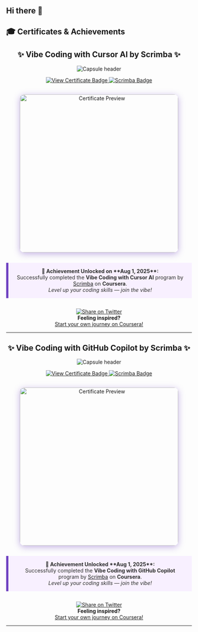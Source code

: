 ## Hi there 👋

<!--
**webKing021/webKing021** is a ✨ _special_ ✨ repository because its `README.md` (this file) appears on your GitHub profile.

Here are some ideas to get you started:

- 🔭 I’m currently working on ...
- 🌱 I’m currently learning ...
- 👯 I’m looking to collaborate on ...
- 🤔 I’m looking for help with ...
- 💬 Ask me about ...
- 📫 How to reach me: ...
- 😄 Pronouns: ...
- ⚡ Fun fact: ...
-->

## 🎓 Certificates & Achievements

<div align="center">

<!-- Sparkling Title & Animated Divider -->
<h2>✨ Vibe Coding with Cursor AI by Scrimba ✨</h2>

<img src="https://capsule-render.vercel.app/api?type=waving&color=6f42c1&height=70&section=header&text=Certified%20by%20Coursera&fontSize=28&animation=twinkling" alt="Capsule header"/>

<!-- Modern Badge Row with Interactive CTA -->
<p>
  <a href="https://coursera.org/share/914692a5df14ae01560225521ade56f1" target="_blank" rel="noopener noreferrer">
    <img src="https://img.shields.io/badge/View%20Official%20Certificate-6f42c1?style=for-the-badge&logo=Coursera&logoColor=white&labelColor=2d2d2d" alt="View Certificate Badge"/>
  </a>
  <a href="https://www.coursera.org/learn/vibe-coding-with-cursor-ai" target="_blank" rel="noopener noreferrer">
    <img src="https://img.shields.io/badge/Powered%20by-Scrimba-ff5fa2?style=for-the-badge&logo=Scrimba&logoColor=white" alt="Scrimba Badge"/>
  </a>
</p>

<!-- Certificate Preview with Shadow -->
<a href="https://coursera.org/share/914692a5df14ae01560225521ade56f1" target="_blank" rel="noopener noreferrer">
  <img src="https://s3.amazonaws.com/coursera_assets/meta_images/generated/CERTIFICATE_LANDING_PAGE/CERTIFICATE_LANDING_PAGE~HVODVNW3R08X/CERTIFICATE_LANDING_PAGE~HVODVNW3R08X.jpeg" alt="Certificate Preview" width="430" style="box-shadow: 0 4px 18px 0 rgba(111,66,193,0.4); border-radius: 12px; margin-top: 16px;"/>
</a>

<!-- Highlighted Achievement Block -->
<blockquote align="center" style="background:#f8f0ff; border-left: 6px solid #6f42c1; padding: 1em 1.5em; margin: 2em 0; color: #2d2d2d;">
  <strong>🚀 Achievement Unlocked on **Aug 1, 2025**:</strong>  
  <br>
  Successfully completed the <b>Vibe Coding with Cursor AI</b> program by <a href="https://www.coursera.org/learn/vibe-coding-with-cursor-ai" target="_blank" rel="noopener noreferrer">Scrimba</a> on <b>Coursera</b>.
  <br>
  <em>Level up your coding skills — join the vibe!</em>
</blockquote>

<!-- Social Proof and Encouragement -->
<p align="center">
  <a href="https://coursera.org/share/914692a5df14ae01560225521ade56f1" target="_blank" rel="noopener noreferrer">
    <img src="https://img.shields.io/twitter/url?label=Share%20on%20Twitter&url=https%3A%2F%2Fcoursera.org%2Fshare%2F914692a5df14ae01560225521ade56f1&style=social" alt="Share on Twitter" />
  </a>
  <br>
  <b>Feeling inspired?</b> <br>
  <a href="https://www.coursera.org/" target="_blank" rel="noopener noreferrer">Start your own journey on Coursera!</a>
</p>

</div>

---

<div align="center">

<!-- Sparkling Title & Animated Divider -->
<h2>✨ Vibe Coding with GitHub Copilot by Scrimba ✨</h2>

<img src="https://capsule-render.vercel.app/api?type=waving&color=6f42c1&height=70&section=header&text=Certified%20by%20Coursera&fontSize=28&animation=twinkling" alt="Capsule header"/>

<!-- Modern Badge Row with Interactive CTA -->
<p>
  <a href="https://coursera.org/share/0a6df10d2e6a9207eb27f1abf92e3da3" target="_blank" rel="noopener noreferrer">
    <img src="https://img.shields.io/badge/View%20Official%20Certificate-6f42c1?style=for-the-badge&logo=Coursera&logoColor=white&labelColor=2d2d2d" alt="View Certificate Badge"/>
  </a>
  <a href="https://www.coursera.org/learn/vibe-coding-github-copilot" target="_blank" rel="noopener noreferrer">
    <img src="https://img.shields.io/badge/Powered%20by-Scrimba-ff5fa2?style=for-the-badge&logo=Scrimba&logoColor=white" alt="Scrimba Badge"/>
  </a>
</p>

<!-- Certificate Preview with Shadow -->
<a href="https://coursera.org/share/0a6df10d2e6a9207eb27f1abf92e3da3" target="_blank" rel="noopener noreferrer">
  <img src="https://s3.amazonaws.com/coursera_assets/meta_images/generated/CERTIFICATE_LANDING_PAGE/CERTIFICATE_LANDING_PAGE~TVVK4240RYV2/CERTIFICATE_LANDING_PAGE~TVVK4240RYV2.jpeg" alt="Certificate Preview" width="430" style="box-shadow: 0 4px 18px 0 rgba(111,66,193,0.4); border-radius: 12px; margin-top: 16px;"/>
</a>

<!-- Highlighted Achievement Block -->
<blockquote align="center" style="background:#f8f0ff; border-left: 6px solid #6f42c1; padding: 1em 1.5em; margin: 2em 0; color: #2d2d2d;">
  <strong>🚀 Achievement Unlocked **Aug 1, 2025**:</strong>  
  <br>
  Successfully completed the <b>Vibe Coding with GitHub Copilot</b> program by <a href="https://www.coursera.org/learn/vibe-coding-github-copilot" target="_blank" rel="noopener noreferrer">Scrimba</a> on <b>Coursera</b>.
  <br>
  <em>Level up your coding skills — join the vibe!</em>
</blockquote>

<!-- Social Proof and Encouragement -->
<p align="center">
  <a href="https://coursera.org/share/0a6df10d2e6a9207eb27f1abf92e3da3" target="_blank" rel="noopener noreferrer">
    <img src="https://img.shields.io/twitter/url?label=Share%20on%20Twitter&url=https%3A%2F%2Fcoursera.org%2Fshare%2F914692a5df14ae01560225521ade56f1&style=social" alt="Share on Twitter" />
  </a>
  <br>
  <b>Feeling inspired?</b> <br>
  <a href="https://www.coursera.org/" target="_blank" rel="noopener noreferrer">Start your own journey on Coursera!</a>
</p>

</div>

---
